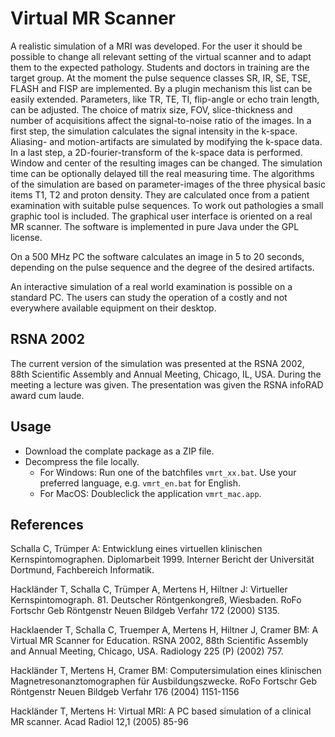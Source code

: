 # Virtual MR Scanner

A realistic simulation of a MRI was developed. For the user it should be possible to change all relevant setting of the virtual scanner and to adapt them to the expected pathology. Students and doctors in training are the target group.
At the moment the pulse sequence classes SR, IR, SE, TSE, FLASH and FISP are implemented. By a plugin mechanism this list can be easily extended. Parameters, like TR, TE, TI, flip-angle or echo train length, can be adjusted. The choice of matrix size, FOV, slice-thickness and number of acquisitions affect the signal-to-noise ratio of the images. In a first step, the simulation calculates the signal intensity in the k-space. Aliasing- and motion-artifacts are simulated by modifying the k-space data. In a last step, a 2D-fourier-transform of the k-space data is performed. Window and center of the resulting images can be changed. The simulation time can be optionally delayed till the real measuring time. The algorithms of the simulation are based on parameter-images of the three physical basic items T1, T2 and proton density. They are calculated once from a patient examination with suitable pulse sequences. To work out pathologies a small graphic tool is included. The graphical user interface is oriented on a real MR scanner. The software is implemented in pure Java under the GPL license.

On a 500 MHz PC the software calculates an image in 5 to 20 seconds, depending on the pulse sequence and the degree of the desired artifacts.

An interactive simulation of a real world examination is possible on a standard PC. The users can study the operation of a costly and not everywhere available equipment on their desktop.

## RSNA 2002
The current version of the simulation was presented at the RSNA 2002, 88th Scientific Assembly and Annual Meeting, Chicago, IL, USA. During the meeting a lecture was given. The presentation was given the RSNA infoRAD award cum laude.

## Usage

* Download the complate package as a ZIP file.
* Decompress the file locally.
	* For Windows: Run one of the batchfiles `vmrt_xx.bat`. Use your preferred language, e.g. `vmrt_en.bat` for English.
	* For MacOS: Doubleclick the application `vmrt_mac.app`.

## References

Schalla C, Trümper A: Entwicklung eines virtuellen klinischen Kernspintomographen. Diplomarbeit 1999. Interner Bericht der Universität Dortmund, Fachbereich Informatik.

Hackländer T, Schalla C, Trümper A, Mertens H, Hiltner J: Virtueller Kernspintomograph. 81. Deutscher Röntgenkongreß, Wiesbaden. RoFo Fortschr Geb Röntgenstr Neuen Bildgeb Verfahr 172 (2000) S135.

Hacklaender T, Schalla C, Truemper A, Mertens H, Hiltner J, Cramer BM: A Virtual MR Scanner for Education. RSNA 2002, 88th Scientific Assembly and Annual Meeting, Chicago, USA. Radiology 225 (P) (2002) 757.

Hackländer T, Mertens H, Cramer BM: Computersimulation eines klinischen Magnetresonanztomographen für Ausbildungszwecke. RoFo Fortschr Geb Röntgenstr Neuen Bildgeb Verfahr 176 (2004) 1151-1156

Hackländer T, Mertens H: Virtual MRI: A PC based simulation of a clinical MR scanner. Acad Radiol 12,1 (2005) 85-96